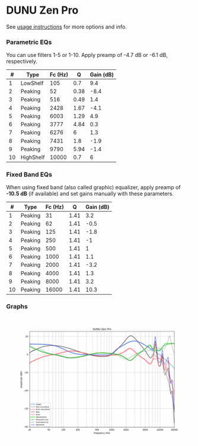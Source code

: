# DUNU Zen Pro
See [usage instructions](https://github.com/jaakkopasanen/AutoEq#usage) for more options and info.

### Parametric EQs
You can use filters 1-5 or 1-10. Apply preamp of -4.7 dB or -6.1 dB, respectively.

|   # | Type      |   Fc (Hz) |    Q |   Gain (dB) |
|-----|-----------|-----------|------|-------------|
|   1 | LowShelf  |       105 | 0.7  |         9.4 |
|   2 | Peaking   |        52 | 0.38 |        -8.4 |
|   3 | Peaking   |       516 | 0.49 |         1.4 |
|   4 | Peaking   |      2428 | 1.67 |        -4.1 |
|   5 | Peaking   |      6003 | 1.29 |         4.9 |
|   6 | Peaking   |      3777 | 4.84 |         0.3 |
|   7 | Peaking   |      6276 | 6    |         1.3 |
|   8 | Peaking   |      7431 | 1.8  |        -1.9 |
|   9 | Peaking   |      9790 | 5.94 |        -1.4 |
|  10 | HighShelf |     10000 | 0.7  |         6   |

### Fixed Band EQs
When using fixed band (also called graphic) equalizer, apply preamp of **-10.5 dB** (if available) and set gains manually with these parameters.

|   # | Type    |   Fc (Hz) |    Q |   Gain (dB) |
|-----|---------|-----------|------|-------------|
|   1 | Peaking |        31 | 1.41 |         3.2 |
|   2 | Peaking |        62 | 1.41 |        -0.5 |
|   3 | Peaking |       125 | 1.41 |        -1.8 |
|   4 | Peaking |       250 | 1.41 |        -1   |
|   5 | Peaking |       500 | 1.41 |         1   |
|   6 | Peaking |      1000 | 1.41 |         1.1 |
|   7 | Peaking |      2000 | 1.41 |        -3.2 |
|   8 | Peaking |      4000 | 1.41 |         1.3 |
|   9 | Peaking |      8000 | 1.41 |         3.2 |
|  10 | Peaking |     16000 | 1.41 |        10.3 |

### Graphs
![](./DUNU%20Zen%20Pro.png)
